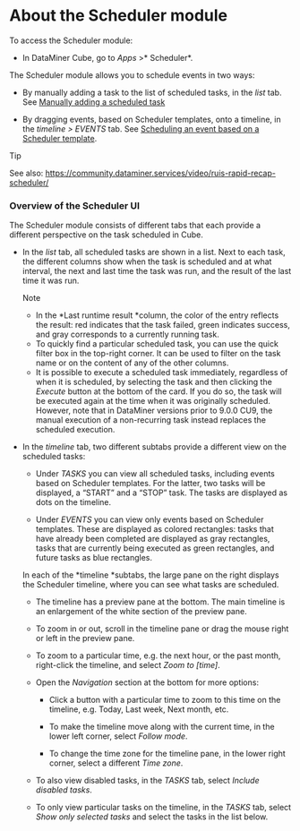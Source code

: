 # About the Scheduler module

To access the Scheduler module:

- In DataMiner Cube, go to *Apps* >* Scheduler*.

The Scheduler module allows you to schedule events in two ways:

- By manually adding a task to the list of scheduled tasks, in the *list* tab. See [Manually adding a scheduled task](Manually_adding_a_scheduled_task.md)

- By dragging events, based on Scheduler templates, onto a timeline, in the *timeline \> EVENTS* tab. See [Scheduling an event based on a Scheduler template](Scheduling_an_event_based_on_a_Scheduler_template.md).

> [!TIP]
> See also:
> <https://community.dataminer.services/video/ruis-rapid-recap-scheduler/> 

### Overview of the Scheduler UI

The Scheduler module consists of different tabs that each provide a different perspective on the task scheduled in Cube.

- In the *list* tab, all scheduled tasks are shown in a list. Next to each task, the different columns show when the task is scheduled and at what interval, the next and last time the task was run, and the result of the last time it was run.

    > [!NOTE]
    > -  In the *Last runtime result *column, the color of the entry reflects the result: red indicates that the task failed, green indicates success, and gray corresponds to a currently running task.
    > -  To quickly find a particular scheduled task, you can use the quick filter box in the top-right corner. It can be used to filter on the task name or on the content of any of the other columns.
    > -  It is possible to execute a scheduled task immediately, regardless of when it is scheduled, by selecting the task and then clicking the *Execute* button at the bottom of the card. If you do so, the task will be executed again at the time when it was originally scheduled. However, note that in DataMiner versions prior to 9.0.0 CU9, the manual execution of a non-recurring task instead replaces the scheduled execution.

- In the *timeline* tab, two different subtabs provide a different view on the scheduled tasks:

    - Under *TASKS* you can view all scheduled tasks, including events based on Scheduler templates. For the latter, two tasks will be displayed, a “START” and a “STOP” task. The tasks are displayed as dots on the timeline.

    - Under *EVENTS* you can view only events based on Scheduler templates. These are displayed as colored rectangles: tasks that have already been completed are displayed as gray rectangles, tasks that are currently being executed as green rectangles, and future tasks as blue rectangles.

    In each of the *timeline *subtabs, the large pane on the right displays the Scheduler timeline, where you can see what tasks are scheduled.

    - The timeline has a preview pane at the bottom. The main timeline is an enlargement of the white section of the preview pane.

    - To zoom in or out, scroll in the timeline pane or drag the mouse right or left in the preview pane.

    - To zoom to a particular time, e.g. the next hour, or the past month, right-click the timeline, and select *Zoom to \[time\]*.

    - Open the *Navigation* section at the bottom for more options:

        - Click a button with a particular time to zoom to this time on the timeline, e.g. Today, Last week, Next month, etc.

        - To make the timeline move along with the current time, in the lower left corner, select *Follow mode*.

        - To change the time zone for the timeline pane, in the lower right corner, select a different *Time zone*.

    - To also view disabled tasks, in the *TASKS* tab, select *Include disabled tasks*.

    - To only view particular tasks on the timeline, in the *TASKS* tab, select *Show only selected tasks* and select the tasks in the list below.

